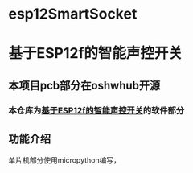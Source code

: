 # esp12SmartSocket

# 基于ESP12f的智能声控开关
## 本项目pcb部分在oshwhub开源

### 本仓库为[基于ESP12f的智能声控开关](https://oshwhub.com/an_ye/ji-yuesp8266-di-zhi-neng-kai-guan)的软件部分

## 功能介绍
单片机部分使用micropython编写，
